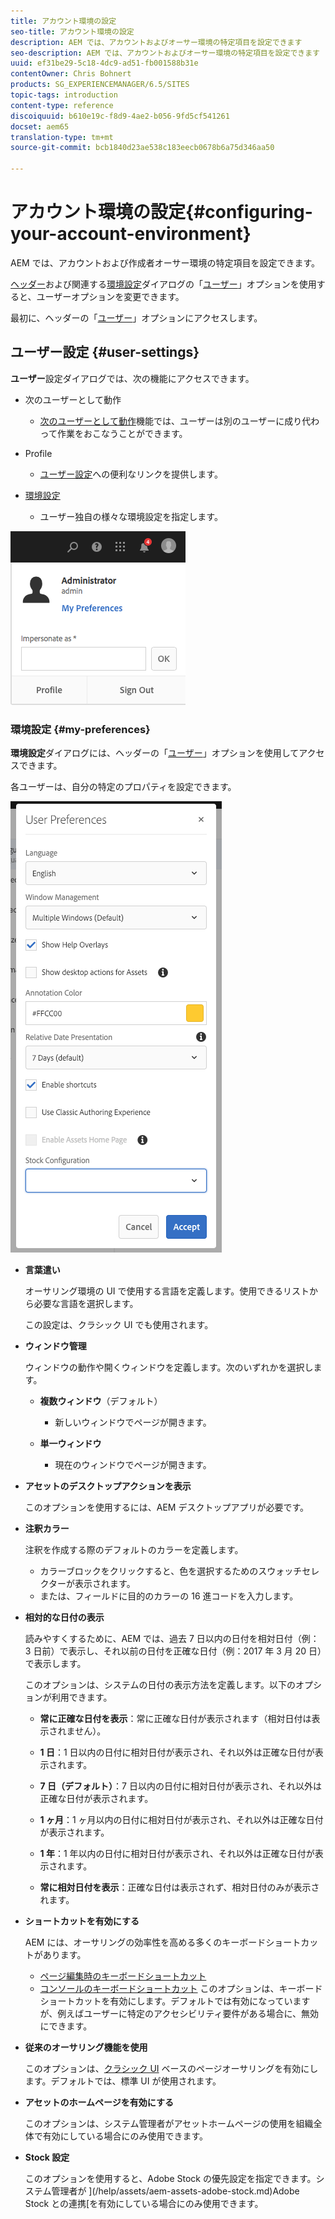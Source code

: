 ```yaml
---
title: アカウント環境の設定
seo-title: アカウント環境の設定
description: AEM では、アカウントおよびオーサー環境の特定項目を設定できます
seo-description: AEM では、アカウントおよびオーサー環境の特定項目を設定できます
uuid: ef31be29-5c18-4dc9-ad51-fb001588b31e
contentOwner: Chris Bohnert
products: SG_EXPERIENCEMANAGER/6.5/SITES
topic-tags: introduction
content-type: reference
discoiquuid: b610e19c-f8d9-4ae2-b056-9fd5cf541261
docset: aem65
translation-type: tm+mt
source-git-commit: bcb1840d23ae538c183eecb0678b6a75d346aa50

---
```



# アカウント環境の設定{#configuring-your-account-environment}

AEM では、アカウントおよび作成者オーサー環境の特定項目を設定できます。

[ヘッダー](/help/sites-authoring/basic-handling.md#the-header)および関連する[環境設定](#userpreferences)ダイアログの「[ユーザー](/help/sites-authoring/user-properties.md#user-settings)」オプションを使用すると、ユーザーオプションを変更できます。

最初に、ヘッダーの「[ユーザー](/help/sites-authoring/user-properties.md#user-settings)」オプションにアクセスします。

## ユーザー設定 {#user-settings}

**ユーザー**&#x200B;設定ダイアログでは、次の機能にアクセスできます。

* 次のユーザーとして動作

   * [次のユーザーとして動作](/help/sites-administering/security.md#impersonating-another-user)機能では、ユーザーは別のユーザーに成り代わって作業をおこなうことができます。

* Profile

   * [ユーザー設定](/help/sites-administering/security.md)への便利なリンクを提供します。

* [環境設定](/help/sites-authoring/user-properties.md#my-preferences)

   * ユーザー独自の様々な環境設定を指定します。

![screen_shot_2018-03-20at103808](assets/screen_shot_2018-03-20at103808.png)

### 環境設定 {#my-preferences}

**環境設定**&#x200B;ダイアログには、ヘッダーの「[ユーザー](/help/sites-authoring/user-properties.md#user-settings)」オプションを使用してアクセスできます。

各ユーザーは、自分の特定のプロパティを設定できます。

![screen-shot_2019-03-05at100322](assets/screen-shot_2019-03-05at100322.png)

* **言葉遣い**

   オーサリング環境の UI で使用する言語を定義します。使用できるリストから必要な言語を選択します。

   この設定は、クラシック UI でも使用されます。

* **ウィンドウ管理**

   ウィンドウの動作や開くウィンドウを定義します。次のいずれかを選択します。

   * **複数ウィンドウ**（デフォルト）

      * 新しいウィンドウでページが開きます。
   * **単一ウィンドウ**

      * 現在のウィンドウでページが開きます。


* **アセットのデスクトップアクションを表示**

   このオプションを使用するには、AEM デスクトップアプリが必要です。

* **注釈カラー**

   注釈を作成する際のデフォルトのカラーを定義します。

   * カラーブロックをクリックすると、色を選択するためのスウォッチセレクターが表示されます。
   * または、フィールドに目的のカラーの 16 進コードを入力します。

* **相対的な日付の表示**

   読みやすくするために、AEM では、過去 7 日以内の日付を相対日付（例： 3 日前）で表示し、それ以前の日付を正確な日付（例：2017 年 3 月 20 日）で表示します。

   このオプションは、システムの日付の表示方法を定義します。以下のオプションが利用できます。

   * **常に正確な日付を表示**：常に正確な日付が表示されます（相対日付は表示されません）。
   * **1 日**：1 日以内の日付に相対日付が表示され、それ以外は正確な日付が表示されます。

   * **7 日（デフォルト）**：7 日以内の日付に相対日付が表示され、それ以外は正確な日付が表示されます。

   * **1 ヶ月**：1 ヶ月以内の日付に相対日付が表示され、それ以外は正確な日付が表示されます。

   * **1 年**：1 年以内の日付に相対日付が表示され、それ以外は正確な日付が表示されます。

   * **常に相対日付を表示**：正確な日付は表示されず、相対日付のみが表示されます。

* **ショートカットを有効にする**

   AEM には、オーサリングの効率性を高める多くのキーボードショートカットがあります。

   * [ページ編集時のキーボードショートカット](/help/sites-authoring/page-authoring-keyboard-shortcuts.md)
   * [コンソールのキーボードショートカット](/help/sites-authoring/keyboard-shortcuts.md)
   このオプションは、キーボードショートカットを有効にします。デフォルトでは有効になっていますが、例えばユーザーに特定のアクセシビリティ要件がある場合に、無効にできます。

* **従来のオーサリング機能を使用**

   このオプションは、[クラシック UI](/help/sites-classic-ui-authoring/home.md) ベースのページオーサリングを有効にします。デフォルトでは、標準 UI が使用されます。

* **アセットのホームページを有効にする**

   このオプションは、システム管理者がアセットホームページの使用を組織全体で有効にしている場合にのみ使用できます。

* **Stock 設定**

   このオプションを使用すると、Adobe Stock の優先設定を指定できます。システム管理者が ](/help/assets/aem-assets-adobe-stock.md)Adobe Stock との連携[を有効にしている場合にのみ使用できます。

